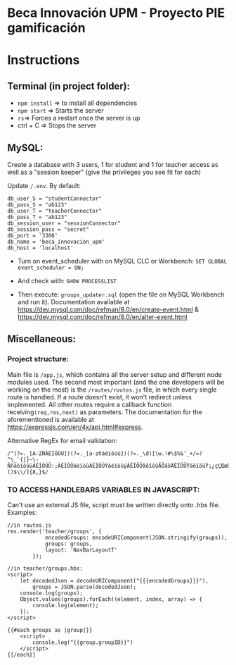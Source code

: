 # Beca Innovación UPM - Proyecto PIE gamificación

# Instructions

## Terminal (in project folder):
- `npm install` => to install all dependencies
- `npm start` => Starts the server
- `rs`=> Forces a restart once the server is up
- ctrl + C => Stops the server

## MySQL:
Create a database with 3 users, 1 for student and 1 for teacher access as well as a "session keeper" (give the privileges you see fit for each)

Update `/.env`. By default:

```
db_user_S = "studentConnector"
db_pass_S = "ab123"
db_user_T = "teacherConnector"
db_pass_T = "ab123"
db_session_user = "sessionConnector"
db_session_pass = "secret"
db_port = '3306'
db_name = 'beca_innovacion_upm'
db_host = 'localhost'
```

- Turn on event_scheduler with on MySQL CLC or Workbench: `SET GLOBAL event_scheduler = ON;`

- And check with: `SHOW PROCESSLIST`

- Then execute: `groups_updater.sql` (open the file on MySQL Workbench and run it). Documentation available at https://dev.mysql.com/doc/refman/8.0/en/create-event.html & https://dev.mysql.com/doc/refman/8.0/en/alter-event.html


## Miscellaneous:

### Project structure:

Main file is `/app.js`, which contains all the server setup and different node modules used. The second most important (and the one developers will be working on the most) is the `/routes/routes.js` file, in which every single route is handled. If a route doesn't exist, it won't redirect unless implemented. All other routes require a callback function receiving`(req,res,next)` as parameters. The documentation for the aforementioned is available at https://expressjs.com/en/4x/api.html#express.


Alternative RegEx for email validation:
```
/^(?=._[A-ZÑÁÉÍÓÚÜ])(?=._[a-zñáéíóúü])(?=._\d)[\w.!#\$%&’_+/=?^\_`{|}~\-ÑñáéíóúüÁÉÍÓÚÜ:;ÀÈÌÒÙàèìòùÁÉÍÓÚÝáéíóúýÂÊÎÔÛâêîôûÃÕãõÄËÏÖÜŸäëïöüŸ¡¿çÇŒœßØøÅåÆæÞþÐð""'.,&#@:?!()$\\/]{8,}$/
```

### TO ACCESS HANDLEBARS VARIABLES IN JAVASCRIPT:
Can't use an external JS file, script must be written directly onto .hbs file. Examples:

```
//in routes.js
res.render('teacher/groups', {
            encodedGroups: encodeURIComponent(JSON.stringify(groups)),
            groups: groups,
            layout: 'NavBarLayoutT'
        });
```
```
//in teacher/groups.hbs:
<script>
    let decodedJson = decodeURIComponent("{{{encodedGroups}}}"),
        groups = JSON.parse(decodedJson);
    console.log(groups);
    Object.values(groups).forEach((element, index, array) => {
        console.log(element);
    });
</script>

{{#each groups as |group|}}
    <script>
        console.log("{{group.groupID}}")
    </script>
{{/each}}
```
